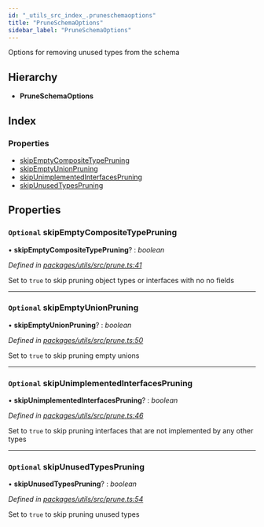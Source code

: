 ```yaml
---
id: "_utils_src_index_.pruneschemaoptions"
title: "PruneSchemaOptions"
sidebar_label: "PruneSchemaOptions"
---
```


Options for removing unused types from the schema

## Hierarchy

* **PruneSchemaOptions**

## Index

### Properties

* [skipEmptyCompositeTypePruning](_utils_src_index_.pruneschemaoptions.md#optional-skipemptycompositetypepruning)
* [skipEmptyUnionPruning](_utils_src_index_.pruneschemaoptions.md#optional-skipemptyunionpruning)
* [skipUnimplementedInterfacesPruning](_utils_src_index_.pruneschemaoptions.md#optional-skipunimplementedinterfacespruning)
* [skipUnusedTypesPruning](_utils_src_index_.pruneschemaoptions.md#optional-skipunusedtypespruning)

## Properties

### `Optional` skipEmptyCompositeTypePruning

• **skipEmptyCompositeTypePruning**? : *boolean*

*Defined in [packages/utils/src/prune.ts:41](https://github.com/ardatan/graphql-tools/blob/master/packages/utils/src/prune.ts#L41)*

Set to `true` to skip pruning object types or interfaces with no no fields

___

### `Optional` skipEmptyUnionPruning

• **skipEmptyUnionPruning**? : *boolean*

*Defined in [packages/utils/src/prune.ts:50](https://github.com/ardatan/graphql-tools/blob/master/packages/utils/src/prune.ts#L50)*

Set to `true` to skip pruning empty unions

___

### `Optional` skipUnimplementedInterfacesPruning

• **skipUnimplementedInterfacesPruning**? : *boolean*

*Defined in [packages/utils/src/prune.ts:46](https://github.com/ardatan/graphql-tools/blob/master/packages/utils/src/prune.ts#L46)*

Set to `true` to skip pruning interfaces that are not implemented by any
other types

___

### `Optional` skipUnusedTypesPruning

• **skipUnusedTypesPruning**? : *boolean*

*Defined in [packages/utils/src/prune.ts:54](https://github.com/ardatan/graphql-tools/blob/master/packages/utils/src/prune.ts#L54)*

Set to `true` to skip pruning unused types
